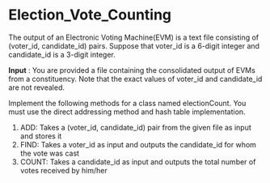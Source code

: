 # Election_Vote_Counting

The output of an Electronic Voting Machine(EVM) is a text file consisting of (voter_id, candidate_id) pairs. Suppose that voter_id is a 6-digit integer and candidate_id is a 3-digit integer. 

**Input** : You are provided a file containing the consolidated output of EVMs from a constituency. Note that the exact values of voter_id and candidate_id are not revealed.

Implement the following methods for a class named electionCount. You must use the direct addressing method and hash table implementation.
 1) ADD: Takes a (voter_id, candidate_id) pair from the given file as input and stores it
 2) FIND: Takes a voter_id as input and outputs the candidate_id for whom the vote was cast
 3) COUNT: Takes a candidate_id as input and outputs the total number of votes received by him/her
